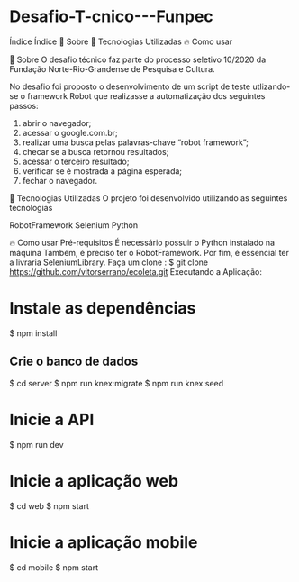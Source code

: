# Desafio-T-cnico---Funpec

Índice
Índice
🔖 Sobre
🚀 Tecnologias Utilizadas
🔥 Como usar

🔖 Sobre
O desafio técnico faz parte do processo seletivo 10/2020 da Fundação Norte-Rio-Grandense de Pesquisa e Cultura.

No desafio foi proposto o desenvolvimento de um script de teste utlizando-se o framework Robot que realizasse a automatização dos seguintes passos:

1. abrir o navegador;
2. acessar o google.com.br;
3. realizar uma busca pelas palavras-chave “robot framework”;
4. checar se a busca retornou resultados;
5. acessar o terceiro resultado;
6. verificar se é mostrada a página esperada;
7. fechar o navegador.


🚀 Tecnologias Utilizadas
O projeto foi desenvolvido utilizando as seguintes tecnologias

RobotFramework
Selenium
Python


🔥 Como usar
Pré-requisitos
É necessário possuir o Python instalado na máquina
Também, é preciso ter o RobotFramework.
Por fim, é essencial ter a livraria SeleniumLibrary.
Faça um clone :
  $ git clone https://github.com/vitorserrano/ecoleta.git
Executando a Aplicação:
  # Instale as dependências
  $ npm install

  ## Crie o banco de dados
  $ cd server
  $ npm run knex:migrate
  $ npm run knex:seed

  # Inicie a API
  $ npm run dev

  # Inicie a aplicação web
  $ cd web
  $ npm start

  # Inicie a aplicação mobile
  $ cd mobile
  $ npm start

